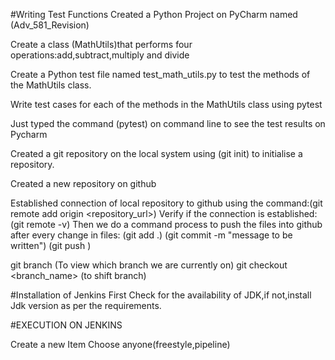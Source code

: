 #Writing Test Functions
Created a Python Project on PyCharm named (Adv_581_Revision)

Create a class (MathUtils)that performs four operations:add,subtract,multiply and divide

Create a Python test file named test_math_utils.py to test the methods of the MathUtils class.

Write test cases for each of the methods in the MathUtils class using pytest

Just typed the command (pytest) on command line to see the test results on Pycharm

Created a git repository on the local system using (git init) to initialise a repository.

Created a new repository on github 

Established connection of local repository to github using the command:(git remote add origin <repository_url>)
Verify if the connection is established:(git remote -v)
Then we do a command process to push the files into github after every change in files:
(git add .)
(git commit -m "message to be written")
(git push )

git branch (To view which branch we are currently on)
git checkout <branch_name> (to shift branch) 


#Installation of Jenkins
First Check for the availability of JDK,if not,install Jdk version as per the requirements.


#EXECUTION ON JENKINS

Create a new Item
Choose anyone(freestyle,pipeline) 
